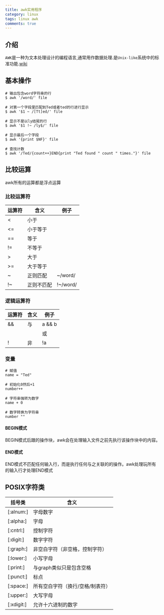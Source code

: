 ```yaml
---
title: awk实用程序
category: linux
tags: linux awk
comments: true
---
```



## 介绍

`AWK`是一种为文本处理设计的编程语言,通常用作数据处理.是`Unix-like`系统中的标准功能.[wiki](https://en.wikipedia.org/wiki/AWK)

## 基本操作

```shell
# 输出包含word字符串的行
$ awk '/word/' file

# 对第一个字段里匹配到Ted或者ted的行进行显示
$ awk '$1 ~ /[Tt]ed/' file

# 显示不是以ly结尾的行
$ awk '$1 !~ /ly$/' file

# 显示最后一个字段
$ awk '{print $NF}' file

# 查找计数
$ awk '/Ted/{count++}END{print "Ted found " count " times."}' file
```

<!-- more -->

## 比较运算

awk所有的运算都是浮点运算

### 比较运算符

运算符  | 含义  |例子
--------|-------|-----
<       | 小于  |
<=      | 小于等于|
==      | 等于  |
!=      | 不等于|
>       | 大于  |
>=      | 大于等于|
~       | 正则匹配| ~/word/
!~      | 正则不匹配| !~/word/

### 逻辑运算符

运算符  | 含义  |例子
--------|-------|-----
&&      | 与    | a && b
||      | 或    | a || b
!       | 非    | !a

### 变量

```
# 赋值
name = "Ted"

# 初始化0然后+1
number++

# 字符串强转为数字
name + 0

# 数字转换为字符串
number ""

```

#### BEGIN模式

BEGIN模式后跟的操作块，awk会在处理输入文件之前先执行该操作块中的内容。

#### END模式

END模式不匹配任何输入行，而是执行任何与之关联的的操作。awk处理玩所有的输入行才处理END模式
## POSIX字符类

括号类      | 含义
------------|-----------
[:alnum:]   | 字母数字
[:alpha:]   | 字母
[:cntrl:]   | 控制字符
[:digit:]   | 数字字符
[:graph:]   | 非空白字符（非空格，控制字符）
[:lower:]   | 小写字母
[:print:]   | 与graph类似只是包含空格
[:punct:]   | 标点
[:space:]   | 所有空白字符（换行/空格/制表符）
[:upper:]   | 大写字母
[:xdigit:]  | 允许十六进制的数字


